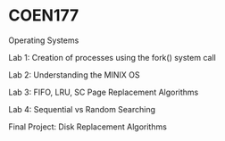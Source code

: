 # COEN177
Operating Systems

Lab 1: Creation of processes using the fork() system call

Lab 2: Understanding the MINIX OS

Lab 3: FIFO, LRU, SC Page Replacement Algorithms

Lab 4: Sequential vs Random Searching

Final Project: Disk Replacement Algorithms
